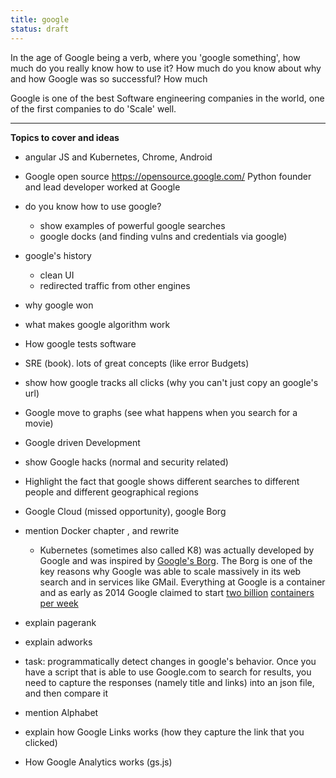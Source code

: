 ```yaml
---
title: google
status: draft
---
```


In the age of Google being a verb, where you 'google something', how much do you really know how to use it? How much do you know about why and how Google was so successful? How much  

Google is one of the best Software engineering companies in the world, one of the first companies to do 'Scale' well. 


---

**Topics to cover and ideas**
 
 - angular JS and Kubernetes, Chrome, Android
 - Google open source https://opensource.google.com/   Python founder and lead developer worked at Google
 - do you know how to use google?
    - show examples of powerful google searches
    - google docks (and finding vulns and credentials via google)
 - google's history 
    - clean UI
    - redirected traffic from other engines
 - why google won
 - what makes google algorithm work
 - How google tests software
 - SRE (book). lots of great concepts (like error Budgets)
 - show how google tracks all clicks (why you can't just copy an google's url)

 - Google move to graphs (see what happens when you search for a movie)
 - Google driven Development
 - show Google hacks (normal and security related)
 - Highlight the fact that google shows different searches to different people and different geographical regions
- Google Cloud (missed opportunity), google Borg

- mention Docker chapter , and rewrite 
   - Kubernetes (sometimes also called K8) was actually developed by Google and was inspired by [Google's Borg](https://ai.google/research/pubs/pub43438). The Borg is one of the key reasons why Google was able to scale massively in its web search and in services like GMail. Everything at Google is a container and as early as 2014 Google claimed to start [two billion](https://www.theregister.co.uk/2014/05/23/google_containerization_two_billion/) [containers per week](https://cloud.google.com/containers/)
- explain pagerank    
- explain adworks

- task: programmatically detect changes in google's behavior. Once you have a script that is able to use Google.com to search for results, you need to capture the responses (namely title and links) into an json file, and then compare it
- mention Alphabet
- explain how Google Links works (how they capture the link that you clicked)
- How Google Analytics works (gs.js)

